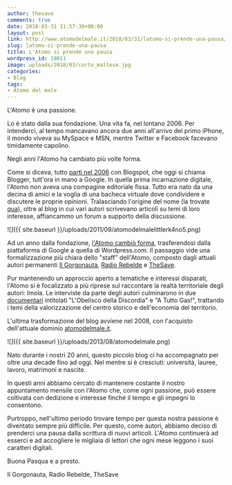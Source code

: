 ```yaml
---
author: thesave
comments: true
date: 2018-03-31 11:57:39+00:00
layout: post
link: http://www.atomodelmale.it/2018/03/31/latomo-si-prende-una-pausa/
slug: latomo-si-prende-una-pausa
title: L'Atomo si prende una pausa
wordpress_id: 19011
image: uploads/2018/03/corto_maltese.jpg
categories:
- Blog
tags:
- Atomo del male
---
```


L'Atomo è una passione.

Lo è stato dalla sua fondazione. Una vita fa, nel lontano 2006. Per intenderci, al tempo mancavano ancora due anni all'arrivo del primo iPhone, il mondo viveva su MySpace e MSN, mentre Twitter e Facebook facevano timidamente capolino.

Negli anni l'Atomo ha cambiato più volte forma.

Come si diceva, tutto [partì nel 2006](/2007/01/11/x-agosto.html) con Blogspot, che oggi si chiama Blogger, tutt'ora in mano a Google. In quella prima incarnazione digitale, l'Atomo non aveva una compagine editoriale fissa. Tutto era nato da una decina di amici e la voglia di una bacheca virtuale dove condividere e discutere le proprie opinioni. Tralasciando l'origine del nome (la trovate [qua](/premessa-dintenti-2.html)), oltre al blog in cui vari autori scrivevano articoli su temi di loro interesse, affiancammo un forum a supporto della discussione.

![]({{ site.baseurl }}/uploads/2011/09/atomodelmalelittlerk4no5.png)

Ad un anno dalla fondazione, [l'Atomo cambiò forma](/2007/05/29/cambio-di-piattaforma.html), trasferendosi dalla piattaforma di Google a quella di Wordpress.com. Il passaggio vide una formalizzazione più chiara dello "staff" dell'Atomo, composto dagli attuali autori permanenti [Il Gorgonauta](/author/il-gorgonauta.html), [Radio Rebelde](/author/radio-rebelde.html) e [TheSave](/author/thesave.html).

Pur mantenendo un approccio aperto a tematiche e interessi disparati, l'Atomo si è focalizzato a più riprese sul raccontare la realtà territoriale degli autori: Imola. Le interviste da parte degli autori culminarono in due [documentari](/video.html) intitolati "L'Obelisco della Discordia" e "A Tutto Gas!", trattando i temi della valorizzazione del centro storico e dell'economia del territorio.

L'ultima trasformazione del blog avviene nel 2008, con l'acquisto dell'attuale dominio [atomodelmale.it](atomodelmale.it).

![]({{ site.baseurl }}/uploads/2013/08/atomodelmale.png)

Nato durante i nostri 20 anni, questo piccolo blog ci ha accompagnato per oltre una decade fino ad oggi. Nel mentre si è cresciuti: università, lauree, lavoro, matrimoni e nascite.

In questi anni abbiamo cercato di mantenere costante il nostro appuntamento mensile con l'Atomo che, come ogni passione, può essere coltivata con dedizione e interesse finché il tempo e gli impegni lo consentono.

Purtroppo, nell'ultimo periodo trovare tempo per questa nostra passione è diventato sempre più difficile. Per questo, come autori, abbiamo deciso di prenderci una pausa dalla scrittura di nuovi articoli. L'Atomo continuerà ad esserci e ad accogliere le migliaia di lettori che ogni mese leggono i suoi caratteri digitali.

Buona Pasqua e a presto.

Il Gorgonauta, Radio Rebelde, TheSave
